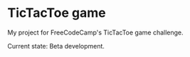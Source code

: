 # TicTacToe game

My project for FreeCodeCamp's TicTacToe game challenge.

Current state: Beta development.